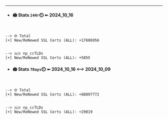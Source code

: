 

---
- #### 🖨️ **Stats** `24Hr`⏲️ ➼ 2024_10_16
```console


--> 🌐 Total
[+] New/ReNewed SSL Certs (ALL): +17606956


--> 🇳🇵 np_ccTLDs
[+] New/ReNewed SSL Certs (ALL): +5855

```

- #### 🖨️ **Stats** `7Days`⏲️ ➼ 2024_10_16 <--> 2024_10_09
```console


--> 🌐 Total
[+] New/ReNewed SSL Certs (ALL): +88897772


--> 🇳🇵 np_ccTLDs
[+] New/ReNewed SSL Certs (ALL): +29019

```


